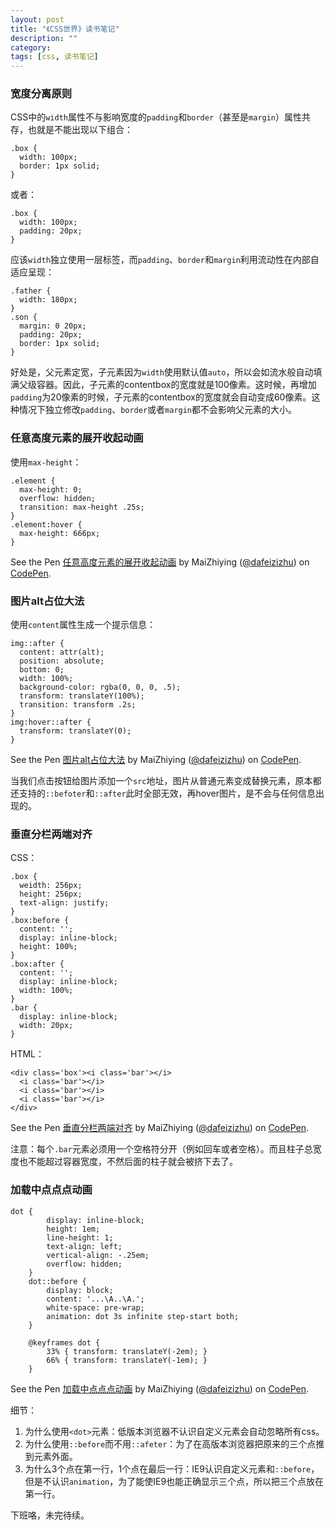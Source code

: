 ```yaml
---
layout: post
title: "《CSS世界》读书笔记"
description: ""
category: 
tags: [css, 读书笔记]
---
```


<script async src="https://static.codepen.io/assets/embed/ei.js"></script>

### 宽度分离原则

CSS中的`width`属性不与影响宽度的`padding`和`border`（甚至是`margin`）属性共存，也就是不能出现以下组合：

    .box {
      width: 100px;
      border: 1px solid;
    }

或者：

    .box {
      width: 100px;
      padding: 20px;
    }

应该`width`独立使用一层标签，而`padding`、`border`和`margin`利用流动性在内部自适应呈现：

    .father {
      width: 180px;
    }
    .son {
      margin: 0 20px;
      padding: 20px;
      border: 1px solid;
    }

好处是，父元素定宽，子元素因为`width`使用默认值`auto`，所以会如流水般自动填满父级容器。因此，子元素的contentbox的宽度就是100像素。这时候，再增加`padding`为20像素的时候，子元素的contentbox的宽度就会自动变成60像素。这种情况下独立修改`padding`、`border`或者`margin`都不会影响父元素的大小。

### 任意高度元素的展开收起动画

使用`max-height`：

    .element {
      max-height: 0;
      overflow: hidden;
      transition: max-height .25s;
    }
    .element:hover {
      max-height: 666px;
    }

<p data-height="265" data-theme-id="0" data-slug-hash="eKrrwV" data-default-tab="css,result" data-user="dafeizizhu" data-embed-version="2" data-pen-title="任意高度元素的展开收起动画" class="codepen">See the Pen <a href="https://codepen.io/dafeizizhu/pen/eKrrwV/">任意高度元素的展开收起动画</a> by MaiZhiying (<a href="https://codepen.io/dafeizizhu">@dafeizizhu</a>) on <a href="https://codepen.io">CodePen</a>.</p>

### 图片alt占位大法

使用`content`属性生成一个提示信息：

    img::after {
      content: attr(alt);
      position: absolute;
      bottom: 0;
      width: 100%;
      background-color: rgba(0, 0, 0, .5);
      transform: translateY(100%);
      transition: transform .2s;
    }
    img:hover::after {
      transform: translateY(0);
    }

<p data-height="265" data-theme-id="0" data-slug-hash="zajaom" data-default-tab="css,result" data-user="dafeizizhu" data-embed-version="2" data-pen-title="图片alt占位大法" class="codepen">See the Pen <a href="https://codepen.io/dafeizizhu/pen/zajaom/">图片alt占位大法</a> by MaiZhiying (<a href="https://codepen.io/dafeizizhu">@dafeizizhu</a>) on <a href="https://codepen.io">CodePen</a>.</p>

当我们点击按钮给图片添加一个`src`地址，图片从普通元素变成替换元素，原本都还支持的`::befoter`和`::after`此时全部无效，再hover图片，是不会与任何信息出现的。

### 垂直分栏两端对齐

CSS：

    .box {
      weidth: 256px;
      height: 256px;
      text-align: justify;
    }
    .box:before {
      content: '';
      display: inline-block;
      height: 100%;
    }
    .box:after {
      content: '';
      display: inline-block;
      width: 100%;
    }
    .bar {
      display: inline-block;
      width: 20px;
    }

HTML：

    <div class='box'><i class='bar'></i>
      <i class='bar'></i>
      <i class='bar'></i>
      <i class='bar'></i>
    </div>

<p data-height="265" data-theme-id="0" data-slug-hash="XYqBJv" data-default-tab="css,result" data-user="dafeizizhu" data-embed-version="2" data-pen-title="垂直分栏两端对齐" class="codepen">See the Pen <a href="https://codepen.io/dafeizizhu/pen/XYqBJv/">垂直分栏两端对齐</a> by MaiZhiying (<a href="https://codepen.io/dafeizizhu">@dafeizizhu</a>) on <a href="https://codepen.io">CodePen</a>.</p>

注意：每个`.bar`元素必须用一个空格符分开（例如回车或者空格）。而且柱子总宽度也不能超过容器宽度，不然后面的柱子就会被挤下去了。


### 加载中点点点动画

    dot {
			display: inline-block;
			height: 1em;
			line-height: 1;
			text-align: left;
			vertical-align: -.25em;
			overflow: hidden;
		}
		dot::before {
			display: block;
			content: '...\A..\A.';
			white-space: pre-wrap;
			animation: dot 3s infinite step-start both;
		}

		@keyframes dot {
			33% { transform: translateY(-2em); }
			66% { transform: translateY(-1em); }
		}

<p data-height="265" data-theme-id="0" data-slug-hash="JZvBOR" data-default-tab="css,result" data-user="dafeizizhu" data-embed-version="2" data-pen-title="加载中点点点动画" class="codepen">See the Pen <a href="https://codepen.io/dafeizizhu/pen/JZvBOR/">加载中点点点动画</a> by MaiZhiying (<a href="https://codepen.io/dafeizizhu">@dafeizizhu</a>) on <a href="https://codepen.io">CodePen</a>.</p>

细节：

1. 为什么使用`<dot>`元素：低版本浏览器不认识自定义元素会自动忽略所有css。
2. 为什么使用`::before`而不用`::afeter`：为了在高版本浏览器把原来的三个点推到元素外面。
3. 为什么3个点在第一行，1个点在最后一行：IE9认识自定义元素和`::before`，但是不认识`animation`，为了能使IE9也能正确显示三个点，所以把三个点放在第一行。

下班咯，未完待续。
